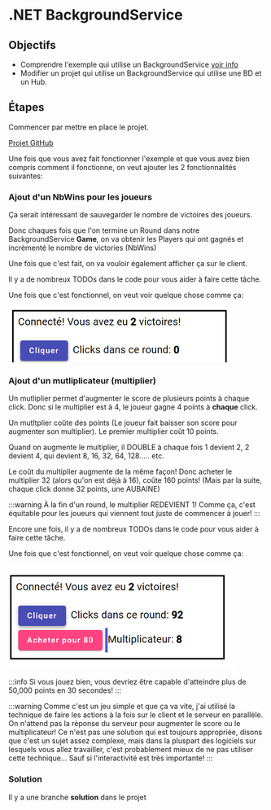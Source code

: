 # .NET BackgroundService

## Objectifs
- Comprendre l'exemple qui utilise un BackgroundService [voir info](/info/BackgroundService)
- Modifier un projet qui utilise un BackgroundService qui utilise une BD et un Hub.

## Étapes

Commencer par mettre en place le projet.

[Projet GitHub](https://github.com/CEM-420-5W5/BackgroundService)

Une fois que vous avez fait fonctionner l'exemple et que vous avez bien compris comment il fonctionne, on veut ajouter les 2 fonctionnalités suivantes:

### Ajout d'un NbWins pour les joueurs

Ça serait intéressant de sauvegarder le nombre de victoires des joueurs.

Donc chaques fois que l'on termine un Round dans notre BackgroundService **Game**, on va obtenir les Players qui ont gagnés et incrémenté le nombre de victories (NbWins)

Une fois que c'est fait, on va vouloir également afficher ça sur le client.

Il y a de nombreux TODOs dans le code pour vous aider à faire cette tâche.

Une fois que c'est fonctionnel, on veut voir quelque chose comme ça:

![alt text](image.png)

### Ajout d'un mutliplicateur (multiplier)

Un mutliplier permet d'augmenter le score de plusieurs points à chaque click. Donc si le multiplier est à 4, le joueur gagne 4 points à **chaque** click.

Un mutltplier coûte des points (Le joueur fait baisser son score pour augmenter son multiplier). Le premier multiplier coût 10 points.

Quand on augmente le multiplier, il DOUBLE à chaque fois 1 devient 2, 2 devient 4, qui devient 8, 16, 32, 64, 128..... etc.

Le coût du multiplier augmente de la même façon! Donc acheter le multiplier 32 (alors qu'on est déjà à 16), coûte 160 points! (Mais par la suite, chaque click donne 32 points, une AUBAINE)

:::warning
À la fin d'un round, le multiplier REDEVIENT 1! Comme ça, c'est équitable pour les joueurs qui viennent tout juste de commencer à jouer!
:::

Encore une fois, il y a de nombreux TODOs dans le code pour vous aider à faire cette tâche.

Une fois que c'est fonctionnel, on veut voir quelque chose comme ça:

![alt text](image-1.png)

:::info
Si vous jouez bien, vous devriez être capable d'atteindre plus de 50,000 points en 30 secondes!
:::

:::warning
Comme c'est un jeu simple et que ça va vite, j'ai utilisé la technique de faire les actions à la fois sur le client et le serveur en parallèle. On n'attend pas la réponse du serveur pour augmenter le score ou le multiplicateur! Ce n'est pas une solution qui est toujours appropriée, disons que c'est un sujet assez complexe, mais dans la pluspart des logiciels sur lesquels vous allez travailler, c'est probablement mieux de ne pas utiliser cette technique... Sauf si l'interactivité est très importante!
:::

### Solution

Il y a une branche **solution** dans le projet
